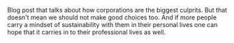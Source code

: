 ---
---

Blog post that talks about how corporations are the biggest culprits. But that doesn't mean we should not make good choices too. And if more people carry a mindset of sustainability with them in their personal lives one can hope that it carries in to their professional lives as well.